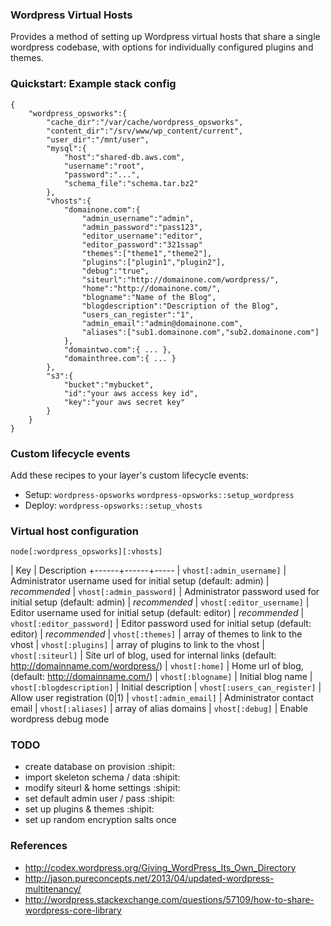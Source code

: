 ### Wordpress Virtual Hosts

Provides a method of setting up Wordpress virtual hosts that share a single wordpress
codebase, with options for individually configured plugins and themes.


### Quickstart: Example stack config

```
{
	"wordpress_opsworks":{
		"cache_dir":"/var/cache/wordpress_opsworks",
		"content_dir":"/srv/www/wp_content/current",
		"user_dir":"/mnt/user",
		"mysql":{
			"host":"shared-db.aws.com",
			"username":"root",
			"password":"...",
			"schema_file":"schema.tar.bz2"
		},
		"vhosts":{
			"domainone.com":{
				"admin_username":"admin",
				"admin_password":"pass123",
				"editor_username":"editor",
				"editor_password":"321ssap"
				"themes":["theme1","theme2"],
				"plugins":["plugin1","plugin2"],
				"debug":"true",
				"siteurl":"http://domainone.com/wordpress/",
				"home":"http://domainone.com/",
				"blogname":"Name of the Blog",
				"blogdescription":"Description of the Blog",
				"users_can_register":"1",
				"admin_email":"admin@domainone.com",
				"aliases":["sub1.domainone.com","sub2.domainone.com"]
			},
			"domaintwo.com":{ ... },
			"domainthree.com":{ ... }
		},
		"s3":{
			"bucket":"mybucket",
			"id":"your aws access key id",
			"key":"your aws secret key"
		}
	}
}
```

### Custom lifecycle events

Add these recipes to your layer's custom lifecycle events:

- Setup: `wordpress-opsworks` `wordpress-opsworks::setup_wordpress`
- Deploy: `wordpress-opsworks::setup_vhosts`

### Virtual host configuration

`node[:wordpress_opsworks][:vhosts]`

| Key | Description 
+------+------+-----
| `vhost[:admin_username]` | Administrator username used for initial setup (default: admin) | *recommended*
| `vhost[:admin_password]` | Administrator password used for initial setup (default: admin) | *recommended*
| `vhost[:editor_username]` | Editor username used for initial setup (default: editor) | *recommended*
| `vhost[:editor_password]` | Editor password used for initial setup (default: editor) | *recommended*
| `vhost[:themes]` | array of themes to link to the vhost
| `vhost[:plugins]` | array of plugins to link to the vhost
| `vhost[:siteurl]` | Site url of blog, used for internal links (default: http://domainname.com/wordpress/)
| `vhost[:home]` | Home url of blog, (default: http://domainname.com/)
| `vhost[:blogname]` | Initial blog name
| `vhost[:blogdescription]` | Initial description
| `vhost[:users_can_register]` | Allow user registration (0|1)
| `vhost[:admin_email]` | Administrator contact email
| `vhost[:aliases]` | array of alias domains
| `vhost[:debug]` | Enable wordpress debug mode

### TODO

- create database on provision :shipit:
 - import skeleton schema / data :shipit:
 - modify siteurl & home settings :shipit:
 - set default admin user / pass :shipit:
- set up plugins & themes :shipit:
- set up random encryption salts once

### References
- http://codex.wordpress.org/Giving_WordPress_Its_Own_Directory
- http://jason.pureconcepts.net/2013/04/updated-wordpress-multitenancy/
- http://wordpress.stackexchange.com/questions/57109/how-to-share-wordpress-core-library
